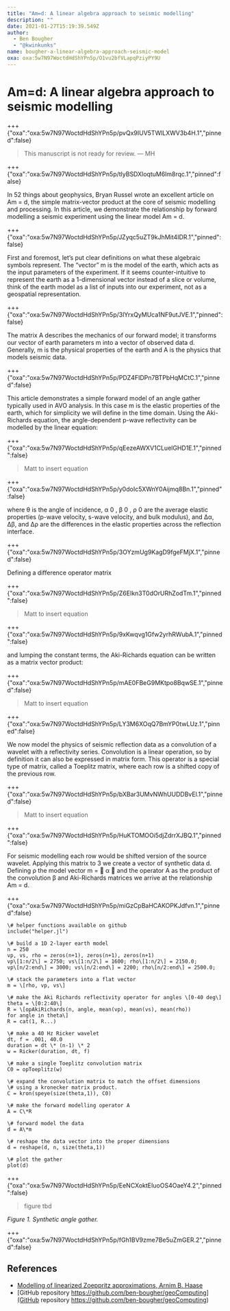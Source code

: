 ```yaml
---
title: "Am=d: A linear algebra approach to seismic modelling"
description: ""
date: 2021-01-27T15:19:39.549Z
author:
  - Ben Bougher
  - "@kwinkunks"
name: bougher-a-linear-algebra-approach-seismic-model
oxa: oxa:5w7N97WoctdHdShYPn5p/O1vu2bfVLapqPziyPY9U
---
```


# Am=d: A linear algebra approach to seismic modelling

+++ {"oxa":"oxa:5w7N97WoctdHdShYPn5p/pvQx9IUV5TWlLXWV3b4H.1","pinned":false}

> This manuscript is not ready for review. — MH

+++ {"oxa":"oxa:5w7N97WoctdHdShYPn5p/tlyBSDXloqtuM6lm8rqc.1","pinned":false}

In 52 things about geophysics, Bryan Russel wrote an excellent article on Am = d, the simple matrix-vector product at the core of seismic modelling and processing. In this article, we demonstrate the relationship by forward modelling a seismic experiment using the linear model Am = d.

+++ {"oxa":"oxa:5w7N97WoctdHdShYPn5p/JZyqc5uZT9kJhMit4IDR.1","pinned":false}

First and foremost, let’s put clear definitions on what these algebraic symbols represent. The “vector” m is the model of the earth, which acts as the input parameters of the experiment. If it seems counter-intuitive to represent the earth as a 1-dimensional vector instead of a slice or volume, think of the earth model as a list of inputs into our experiment, not as a geospatial representation.

+++ {"oxa":"oxa:5w7N97WoctdHdShYPn5p/3lYrxQyMUca1NF9utJVE.1","pinned":false}

The matrix A describes the mechanics of our forward model; it transforms our vector of earth parameters m into a vector of observed data d. Generally, m is the physical properties of the earth and A is the physics that models seismic data.

+++ {"oxa":"oxa:5w7N97WoctdHdShYPn5p/PDZ4FIDPn7BTPbHqMCtC.1","pinned":false}

This article demonstrates a simple forward model of an angle gather typically used in AVO analysis. In this case m is the elastic properties of the earth, which for simplicity we will define in the time domain. Using the Aki-Richards equation, the angle-dependent p-wave reflectivity can be modelled by the linear equation:

+++ {"oxa":"oxa:5w7N97WoctdHdShYPn5p/qEezeAWXV1CLuelGHD1E.1","pinned":false}

> Matt to insert equation

+++ {"oxa":"oxa:5w7N97WoctdHdShYPn5p/y0doIc5XWnY0Aijmq8Bn.1","pinned":false}

where θ is the angle of incidence, α 0 , β 0 , ρ 0 are the average elastic properties (p-wave velocity, s-wave velocity, and bulk modulus), and ∆α, ∆β, and ∆ρ are the differences in the elastic properties across the reflection interface.

+++ {"oxa":"oxa:5w7N97WoctdHdShYPn5p/3OYzmUg9KagD9fgeFMjX.1","pinned":false}

Defining a difference operator matrix

+++ {"oxa":"oxa:5w7N97WoctdHdShYPn5p/Z6EIkn3T0dOrURhZodTm.1","pinned":false}

> Matt to insert equation

+++ {"oxa":"oxa:5w7N97WoctdHdShYPn5p/9xKwqvg1Gfw2yrhRWubA.1","pinned":false}

and lumping the constant terms, the Aki-Richards equation can be written as a matrix vector product:

+++ {"oxa":"oxa:5w7N97WoctdHdShYPn5p/mAE0FBeG9MKtpo8BqwSE.1","pinned":false}

> Matt to insert equation

+++ {"oxa":"oxa:5w7N97WoctdHdShYPn5p/LY3M6XOqQ7BmYP0twLUz.1","pinned":false}

We now model the physics of seismic reflection data as a convolution of a wavelet with a reflectivity series. Convolution is a linear operation, so by definition it can also be expressed in matrix form. This operator is a special type of matrix, called a Toeplitz matrix, where each row is a shifted copy of the previous row.

+++ {"oxa":"oxa:5w7N97WoctdHdShYPn5p/bXBar3UMvNWhUUDDBvEl.1","pinned":false}

> Matt to insert equation

+++ {"oxa":"oxa:5w7N97WoctdHdShYPn5p/HuKTOMOOi5djZdrrXJBQ.1","pinned":false}

For seismic modelling each row would be shifted version of the source wavelet. Applying this matrix to 3 we create a vector of synthetic data d. Defining ρ the model vector m =  α  and the operator A as the product of the convolution β and Aki-Richards matrices we arrive at the relationship Am = d.

+++ {"oxa":"oxa:5w7N97WoctdHdShYPn5p/miGzCpBaHCAKOPKJdfvn.1","pinned":false}

```null
\# helper functions available on github
include("helper.jl")

\# build a 1D 2-layer earth model
n = 250
vp, vs, rho = zeros(n+1), zeros(n+1), zeros(n+1)
vp\[1:n/2\] = 2750; vs\[1:n/2\] = 1600; rho\[1:n/2\] = 2150.0;
vp\[n/2:end\] = 3000; vs\[n/2:end\] = 2200; rho\[n/2:end\] = 2500.0;

\# stack the parameters into a flat vector
m = \[rho, vp, vs\]

\# make the Aki Richards reflectivity operator for angles \[0-40 deg\]
theta = \[0:2:40\]
R = \[opAkiRichards(n, angle, mean(vp), mean(vs), mean(rho))
for angle in theta\]
R = cat(1, R...)

\# make a 40 Hz Ricker wavelet
dt, f = .001, 40.0
duration = dt \* (n-1) \* 2
w = Ricker(duration, dt, f)

\# make a single Toeplitz convolution matrix
C0 = opToeplitz(w)

\# expand the convolution matrix to match the offset dimensions
\# using a kronecker matrix product.
C = kron(speye(size(theta,1)), C0)

\# make the forward modelling operator A
A = C\*R

\# forward model the data
d = A\*m

\# reshape the data vector into the proper dimensions
d = reshape(d, n, size(theta,1))

\# plot the gather
plot(d)
```

+++ {"oxa":"oxa:5w7N97WoctdHdShYPn5p/EeNCXoktEIuoOS4OaeY4.2","pinned":false}


> figure tbd

*Figure 1. Synthetic angle gather.*

+++ {"oxa":"oxa:5w7N97WoctdHdShYPn5p/fGh1BV9zme7Be5uZmGER.2","pinned":false}

## References

* [Modelling of linearized Zoeppritz approximations, Arnim B. Haase](http://www.crewes.org/ForOurSponsors/ResearchReports/2004/2004-61.pdf)
* [GitHub repository https://github.com/ben-bougher/geoComputing](GitHub repository https://github.com/ben-bougher/geoComputing)

